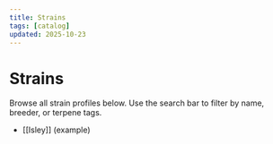 ```yaml
---
title: Strains
tags: [catalog]
updated: 2025-10-23
---
```


# Strains

Browse all strain profiles below. Use the search bar to filter by name, breeder, or terpene tags.

- [[Isley]] (example)
